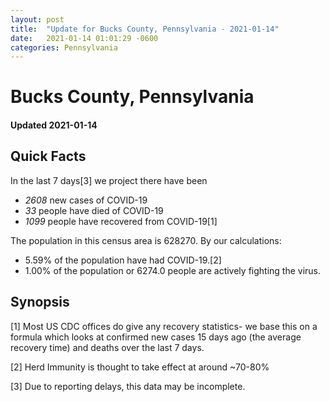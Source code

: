 ```yaml
---
layout: post
title:  "Update for Bucks County, Pennsylvania - 2021-01-14"
date:   2021-01-14 01:01:29 -0600
categories: Pennsylvania
---
```


# Bucks County, Pennsylvania
#### Updated 2021-01-14

## Quick Facts

In the last 7 days[3] we project there have been
- *2608* new cases of COVID-19
- *33* people have died of COVID-19
- *1099* people have recovered from COVID-19[1]

The population in this census area is 628270. By our calculations:
- 5.59% of the population have had COVID-19.[2]
- 1.00% of the population or 6274.0 people are actively fighting the virus.

## Synopsis




[1] Most US CDC offices do give any recovery statistics- we base this on a formula which looks at confirmed new cases
15 days ago (the average recovery time) and deaths over the last 7 days.

[2] Herd Immunity is thought to take effect at around ~70-80%

[3] Due to reporting delays, this data may be incomplete.
 
    